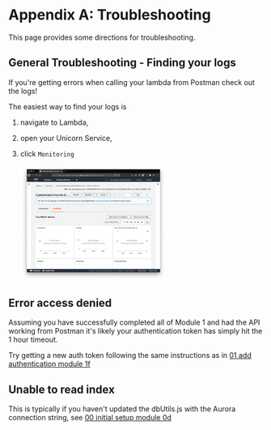 # Appendix A: Troubleshooting

This page provides some directions for troubleshooting.

## General Troubleshooting - Finding your logs

If you're getting errors when calling your lambda from Postman check out the logs!

The easiest way to find your logs is

1. navigate to Lambda,

1. open your Unicorn Service,

1. click `Monitoring`

	<img src="images/11-lambda-cloudwatch.png" alt="lambda cloudwatch link" width="60%">


## Error access denied

Assuming you have successfully completed all of Module 1 and had the API working from Postman it's likely your authentication token has simply hit the 1 hour timeout.

Try getting a new auth token following the same instructions as in [01 add authentication module 1f](./blob/niblify/docs/01-add-authentication#module-1f-use-the-partner-company-client-credentials-to-customize-unicorns)


## Unable to read index

This is typically if you haven't updated the dbUtils.js with the Aurora connection string, see [00 initial setup module 0d](./blob/niblify/docs/00-initial-setup#module-0d-run-your-serverless-application-locally-with-sam-local)
